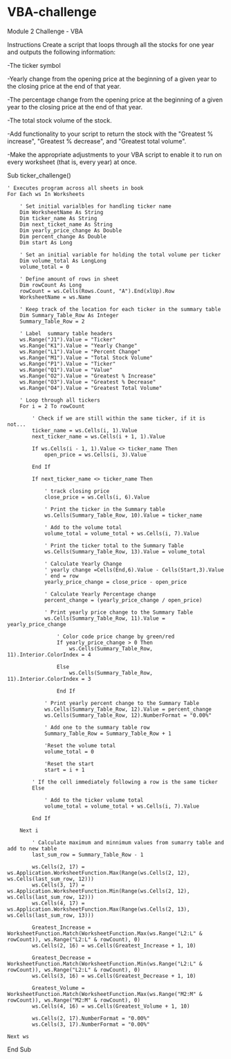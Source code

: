 # VBA-challenge
Module 2 Challenge - VBA

Instructions
Create a script that loops through all the stocks for one year and outputs the following information:

-The ticker symbol

-Yearly change from the opening price at the beginning of a given year to the closing price at the end of that year.

-The percentage change from the opening price at the beginning of a given year to the closing price at the end of that year.

-The total stock volume of the stock.

-Add functionality to your script to return the stock with the "Greatest % increase", "Greatest % decrease", and "Greatest total volume".

-Make the appropriate adjustments to your VBA script to enable it to run on every worksheet (that is, every year) at once.

Sub ticker_challenge()


    ' Executes program across all sheets in book
    For Each ws In Worksheets
        
        ' Set initial varialbles for handling ticker name
        Dim WorksheetName As String
        Dim ticker_name As String
        Dim next_ticket_name As String
        Dim yearly_price_change As Double
        Dim percent_change As Double
        Dim start As Long
        
        ' Set an initial variable for holding the total volume per ticker
        Dim volume_total As LongLong
        volume_total = 0
        
        ' Define amount of rows in sheet
        Dim rowCount As Long
        rowCount = ws.Cells(Rows.Count, "A").End(xlUp).Row
        WorksheetName = ws.Name
        
        ' Keep track of the location for each ticker in the summary table
        Dim Summary_Table_Row As Integer
        Summary_Table_Row = 2
        
        ' Label  summary table headers
        ws.Range("J1").Value = "Ticker"
        ws.Range("K1").Value = "Yearly Change"
        ws.Range("L1").Value = "Percent Change"
        ws.Range("M1").Value = "Total Stock Volume"
        ws.Range("P1").Value = "Ticker"
        ws.Range("Q1").Value = "Value"
        ws.Range("O2").Value = "Greatest % Increase"
        ws.Range("O3").Value = "Greatest % Decrease"
        ws.Range("O4").Value = "Greatest Total Volume"
        
        ' Loop through all tickers
        For i = 2 To rowCount
            
            ' Check if we are still within the same ticker, if it is not...
            ticker_name = ws.Cells(i, 1).Value
            next_ticker_name = ws.Cells(i + 1, 1).Value
            
            If ws.Cells(i - 1, 1).Value <> ticker_name Then
                open_price = ws.Cells(i, 3).Value
            
            End If
            
            If next_ticker_name <> ticker_name Then
            
                ' track closing price
                close_price = ws.Cells(i, 6).Value
                
                ' Print the ticker in the Summary table
                ws.Cells(Summary_Table_Row, 10).Value = ticker_name
                
                ' Add to the volume total
                volume_total = volume_total + ws.Cells(i, 7).Value
                
                ' Print the ticker total to the Summary Table
                ws.Cells(Summary_Table_Row, 13).Value = volume_total
                
                ' Calculate Yearly Change
                ' yearly change =Cells(End,6).Value - Cells(Start,3).Value
                ' end = row
                yearly_price_change = close_price - open_price
                
                ' Calculate Yearly Percentage change
                percent_change = (yearly_price_change / open_price)
                
                ' Print yearly price change to the Summary Table
                ws.Cells(Summary_Table_Row, 11).Value = yearly_price_change
                
                    ' Color code price change by green/red
                    If yearly_price_change > 0 Then
                        ws.Cells(Summary_Table_Row, 11).Interior.ColorIndex = 4
                        
                    Else
                        ws.Cells(Summary_Table_Row, 11).Interior.ColorIndex = 3
                        
                    End If
                    
                ' Print yearly percent change to the Summary Table
                ws.Cells(Summary_Table_Row, 12).Value = percent_change
                ws.Cells(Summary_Table_Row, 12).NumberFormat = "0.00%"
                
                ' Add one to the summary table row
                Summary_Table_Row = Summary_Table_Row + 1
                
                'Reset the volume total
                volume_total = 0
                
                'Reset the start
                start = i + 1
                
            ' If the cell immediately following a row is the same ticker
            Else
            
                ' Add to the ticker volume total
                volume_total = volume_total + ws.Cells(i, 7).Value
                
            End If

        Next i
            
            ' Calculate maximum and minnimum values from sumarry table and add to new table
            last_sum_row = Summary_Table_Row - 1
            
            ws.Cells(2, 17) = ws.Application.WorksheetFunction.Max(Range(ws.Cells(2, 12), ws.Cells(last_sum_row, 12)))
            ws.Cells(3, 17) = ws.Application.WorksheetFunction.Min(Range(ws.Cells(2, 12), ws.Cells(last_sum_row, 12)))
            ws.Cells(4, 17) = ws.Application.WorksheetFunction.Max(Range(ws.Cells(2, 13), ws.Cells(last_sum_row, 13)))
            
            Greatest_Increase = WorksheetFunction.Match(WorksheetFunction.Max(ws.Range("L2:L" & rowCount)), ws.Range("L2:L" & rowCount), 0)
            ws.Cells(2, 16) = ws.Cells(Greatest_Increase + 1, 10)
            
            Greatest_Decrease = WorksheetFunction.Match(WorksheetFunction.Min(ws.Range("L2:L" & rowCount)), ws.Range("L2:L" & rowCount), 0)
            ws.Cells(3, 16) = ws.Cells(Greatest_Decrease + 1, 10)
            
            Greatest_Volume = WorksheetFunction.Match(WorksheetFunction.Max(ws.Range("M2:M" & rowCount)), ws.Range("M2:M" & rowCount), 0)
            ws.Cells(4, 16) = ws.Cells(Greatest_Volume + 1, 10)
          
            ws.Cells(2, 17).NumberFormat = "0.00%"
            ws.Cells(3, 17).NumberFormat = "0.00%"
        
    Next ws
    
End Sub
